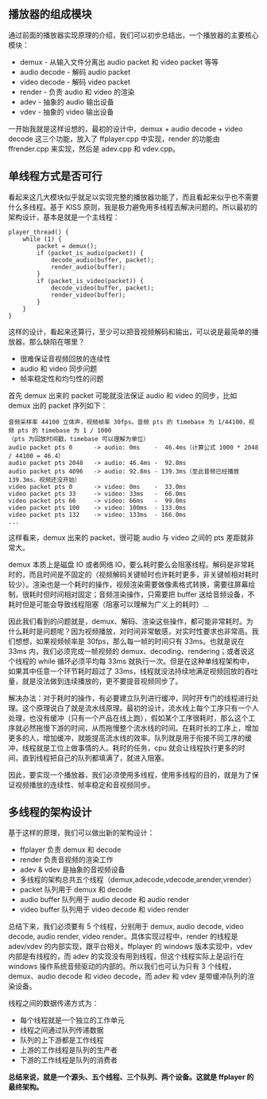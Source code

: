 

## 播放器的组成模块

通过前面的播放器实现原理的介绍，我们可以初步总结出，一个播放器的主要核心模块：


* demux        - 从输入文件分离出 audio packet 和 video packet 等等
* audio decode - 解码 audio packet
* video decode - 解码 video packet
* render       - 负责 audio 和 video 的渲染
* adev         - 抽象的 audio 输出设备
* vdev         - 抽象的 video 输出设备


一开始我就是这样设想的，最初的设计中，demux + audio decode + video decode 这三个功能，放入了 ffplayer.cpp 中实现，render 的功能由 ffrender.cpp 来实现，然后是 adev.cpp 和 vdev.cpp。


## 单线程方式是否可行

看起来这几大模块似乎就足以实现完整的播放器功能了，而且看起来似乎也不需要什么多线程。基于 KISS 原则，我是极力避免用多线程去解决问题的。所以最初的架构设计，基本是就是一个主线程：

    player_thread() {
        while (1) {
            packet = demux();
            if (packet_is_audio(packet)) {
                decode_audio(buffer, packet);
                render_audio(buffer);
            }
            if (packet_is_video(packet)) {
                decode_video(buffer, packet);
                render_video(buffer);
            }
        }
    }

这样的设计，看起来还算行，至少可以把音视频解码和输出，可以说是最简单的播放器。那么缺陷在哪里？

* 很难保证音视频回放的连续性
* audio 和 video 同步问题
* 帧率稳定性和均匀性的问题


首先 demux 出来的 packet 可能就没法保证 audio 和 video 的同步，比如 demux 出的 packet 序列如下：

    音频采样率 44100 立体声，视频帧率 30fps。音频 pts 的 timebase 为 1/44100，视频 pts 的 timebase 为 1 / 1000
    （pts 为回放时间戳，timebase 可以理解为单位）
    audio packet pts 0      -> audio: 0ms    -  46.4ms（计算公式 1000 * 2048 / 44100 = 46.4）
    audio packet pts 2048   -> audio: 46.4ms -  92.8ms
    audio packet pts 4096   -> audio: 92.8ms - 139.3ms（至此音频已经播放 139.3ms，视频还没开始）
    video packet pts 0      -> video: 0ms    -  33.0ms
    video packet pts 33     -> video: 33ms   -  66.0ms
    video packet pts 66     -> video: 66ms   -  99.0ms
    video packet pts 100    -> video: 100ms  - 133.0ms
    video packet pts 132    -> video: 133ms  - 166.0ms
    ...

这样看来，demux 出来的 packet，很可能 audio 与 video 之间的 pts 差距就非常大。

demux 本质上是磁盘 IO 或者网络 IO，要么耗时要么会阻塞线程。解码是非常耗时的，而且时间是不固定的（视频解码关键帧时也许耗时更多，非关键帧相对耗时较少）。渲染也是一个耗时的操作，视频渲染需要做像素格式转换，需要往屏幕绘制，很耗时但时间相对固定；音频渲染操作，只需要把 buffer 送给音频设备，不耗时但是可能会导致线程阻塞（阻塞可以理解为广义上的耗时）...

因此我们看到的问题就是，demux、解码、渲染这些操作，都可能非常耗时。为什么耗时是问题呢？因为视频播放，对时间非常敏感，对实时性要求也非常高。我们想想，如果视频帧率是 30fps，那么每一帧的时间只有 33ms。也就是说在 33ms 内，我们必须完成一帧视频的 demux、decoding、rendering；或者说这个线程的 while 循环必须平均每 33ms 就执行一次。但是在这种单线程架构中，如果其中任意一个环节耗时超过了 33ms，线程就没法持续地满足视频回放的吞吐量，就是没法做到连续播放的，更不要提音视频同步了。

解决办法：对于耗时的操作，有必要建立队列进行缓冲，同时开专门的线程进行处理。这个原理说白了就是流水线原理。最初的设计，流水线上每个工序只有一个人处理，也没有缓冲（只有一个产品在线上跑），假如某个工序很耗时，那么这个工序就必然拖慢下游的时间，从而拖慢整个流水线的时间。在耗时长的工序上，增加更多的人，增加缓冲，就能提高流水线的效率。队列就是用于衔接不同工序的缓冲，线程就是工位上做事情的人。耗时的任务，cpu 就会让线程执行更多的时间，直到线程把自己的队列都填满了，就进入阻塞。

因此，要实现一个播放器，我们必须使用多线程，使用多线程的目的，就是为了保证视频播放的连续性、帧率稳定和音视频同步。

## 多线程的架构设计

基于这样的原理，我们可以做出新的架构设计：

* ffplayer 负责 demux 和 decode
* render 负责音视频的渲染工作
* adev & vdev 是抽象的音视频设备
* 多线程的架构总共五个线程（demux,adecode,vdecode,arender,vrender）
* packet 队列用于 demux 和 decode
* audio buffer 队列用于 audio decode 和 audio render
* video buffer 队列用于 video decode 和 video render


总结下来，我们必须要有 5 个线程，分别用于 demux, audio decode, video decode, audio render, video render。具体实现过程中，render 的线程是 adev/vdev 的内部实现，跟平台相关。ffplayer 的 windows 版本实现中，vdev 内部是有线程的，而 adev 的实现没有用到线程，但这个线程实际上是运行在 windows 操作系统音频驱动的内部的。所以我们也可认为只有 3 个线程，demux、audio decode 和 video decode，而 adev 和 vdev 是带缓冲队列的渲染设备。


线程之间的数据传递方式为：

* 每个线程就是一个独立的工作单元
* 线程之间通过队列传递数据
* 队列的上下游都是工作线程
* 上游的工作线程是队列的生产者
* 下游的工作线程是队列的消费者


**总结来说，就是一个源头、五个线程、三个队列、两个设备。这就是 ffplayer 的最终架构。**




